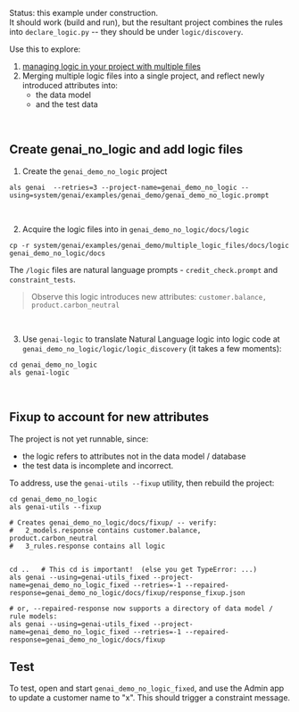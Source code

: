 Status: this example under construction.  
It should work (build and run), but 
the resultant project combines the rules into `declare_logic.py` -- 
they should be under `logic/discovery`.

Use this to explore:

1. [managing logic in your project with multiple files](https://apilogicserver.github.io/Docs/WebGenAI-CLI/#add-logic-to-existing-projects)
2. Merging multiple logic files into a single project, and reflect newly introduced attributes into:
    * the data model
    * and the test data

<br/>

## Create genai_no_logic and add logic files

1. Create the `genai_demo_no_logic` project
```
als genai  --retries=3 --project-name=genai_demo_no_logic --using=system/genai/examples/genai_demo/genai_demo_no_logic.prompt
```
<br/>

2. Acquire the logic files into in `genai_demo_no_logic/docs/logic`
```
cp -r system/genai/examples/genai_demo/multiple_logic_files/docs/logic genai_demo_no_logic/docs
```

The `/logic` files are natural language prompts - `credit_check.prompt` and `constraint_tests`.
 
> Observe this logic introduces new attributes: `customer.balance, product.carbon_neutral`

<br/>

3. Use `genai-logic` to translate Natural Language logic into logic code at `genai_demo_no_logic/logic/logic_discovery` (it takes a few moments):

```
cd genai_demo_no_logic
als genai-logic
```

<br/>

## Fixup to account for new attributes

The project is not yet runnable, since: 
* the logic refers to attributes not in the data model / database
* the test data is incomplete and incorrect.

To address, use the `genai-utils --fixup` utility, then rebuild the project:

```
cd genai_demo_no_logic
als genai-utils --fixup    

# Creates genai_demo_no_logic/docs/fixup/ -- verify:
#   2_models.response contains customer.balance, product.carbon_neutral
#   3_rules.response contains all logic


cd ..   # This cd is important!  (else you get TypeError: ...)
als genai --using=genai-utils_fixed --project-name=genai_demo_no_logic_fixed --retries=-1 --repaired-response=genai_demo_no_logic/docs/fixup/response_fixup.json

# or, --repaired-response now supports a directory of data model / rule models:
als genai --using=genai-utils_fixed --project-name=genai_demo_no_logic_fixed --retries=-1 --repaired-response=genai_demo_no_logic/docs/fixup
```

## Test

To test, open and start `genai_demo_no_logic_fixed`, and use the Admin app to update a customer name to "x".  This should trigger a constraint message.